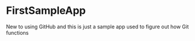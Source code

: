 # FirstSampleApp
New to using GitHub and this is just a 
sample app used to figure out how Git functions
